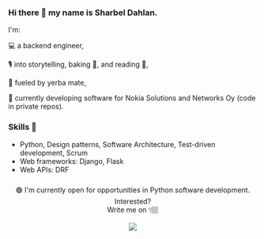 ### Hi there 👋 my name is Sharbel Dahlan.

I'm:

💻 a backend engineer,

🎙 into storytelling, baking 🍕, and reading 📖,

🧉 fueled by yerba mate,

🌱 currently developing software for Nokia Solutions and Networks Oy (code in private repos).

### Skills 🐍
- Python, Design patterns, Software Architecture, Test-driven development, Scrum
- Web frameworks: Django, Flask
- Web APIs: DRF

###
<div align="center">
🟢 I'm currently open for opportunities in Python software development. Interested?<br>
    Write me on 👇🏽<br><br>
    <a class="button" href="https://www.linkedin.com/in/sharbeldahlan" target="_blank" rel="nofollow noopener">
        <img src="https://img.shields.io/badge/LinkedIn-0077B5?style=for-the-badge&logo=linkedin&logoColor=white" />
    </a>
</div>
